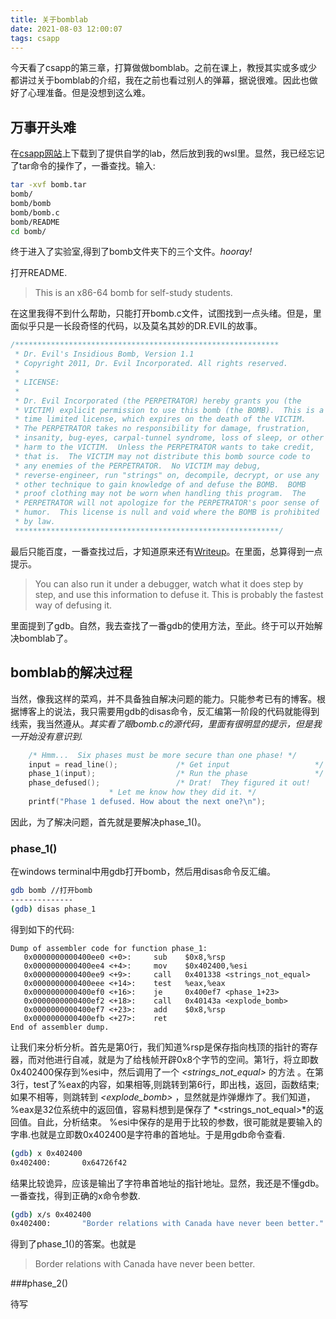 ```yaml
---
title: 关于bomblab
date: 2021-08-03 12:00:07
tags: csapp
---
```

今天看了csapp的第三章，打算做做bomblab。之前在课上，教授其实或多或少都讲过关于bomblab的介绍，我在之前也看过别人的弹幕，据说很难。因此也做好了心理准备。但是没想到这么难。

## 万事开头难

在[csapp网站](http://csapp.cs.cmu.edu/3e/labs.html)上下载到了提供自学的lab，然后放到我的wsl里。显然，我已经忘记了tar命令的操作了，一番查找。输入:

```bash
tar -xvf bomb.tar
bomb/
bomb/bomb
bomb/bomb.c
bomb/README
cd bomb/
```

终于进入了实验室,得到了bomb文件夹下的三个文件。*hooray!* 

打开README.

> This is an x86-64 bomb for self-study students.

在这里我得不到什么帮助，只能打开bomb.c文件，试图找到一点头绪。但是，里面似乎只是一长段奇怪的代码，以及莫名其妙的DR.EVIL的故事。

```c
/***********************************************************
 * Dr. Evil's Insidious Bomb, Version 1.1
 * Copyright 2011, Dr. Evil Incorporated. All rights reserved.
 *
 * LICENSE:
 *
 * Dr. Evil Incorporated (the PERPETRATOR) hereby grants you (the
 * VICTIM) explicit permission to use this bomb (the BOMB).  This is a
 * time limited license, which expires on the death of the VICTIM.
 * The PERPETRATOR takes no responsibility for damage, frustration,
 * insanity, bug-eyes, carpal-tunnel syndrome, loss of sleep, or other
 * harm to the VICTIM.  Unless the PERPETRATOR wants to take credit,
 * that is.  The VICTIM may not distribute this bomb source code to
 * any enemies of the PERPETRATOR.  No VICTIM may debug,
 * reverse-engineer, run "strings" on, decompile, decrypt, or use any
 * other technique to gain knowledge of and defuse the BOMB.  BOMB
 * proof clothing may not be worn when handling this program.  The
 * PERPETRATOR will not apologize for the PERPETRATOR's poor sense of
 * humor.  This license is null and void where the BOMB is prohibited
 * by law.
 ***********************************************************/
```

最后只能百度，一番查找过后，才知道原来还有[Writeup](http://csapp.cs.cmu.edu/3e/bomblab.pdf)。在里面，总算得到一点提示。

> You can also run it under a debugger, watch what it does step by step, and use this information to defuse it. This is probably the fastest way of defusing it.

里面提到了gdb。自然，我去查找了一番gdb的使用方法，至此。终于可以开始解决bomblab了。

## bomblab的解决过程

当然，像我这样的菜鸡，并不具备独自解决问题的能力。只能参考已有的博客。根据博客上的说法，我只需要用gdb的disas命令，反汇编第一阶段的代码就能得到线索，我当然遵从。*其实看了眼bomb.c的源代码，里面有很明显的提示，但是我一开始没有意识到.*

```c
    /* Hmm...  Six phases must be more secure than one phase! */
    input = read_line();             /* Get input                   */
    phase_1(input);                  /* Run the phase               */
    phase_defused();                 /* Drat!  They figured it out!
				      * Let me know how they did it. */
    printf("Phase 1 defused. How about the next one?\n");
```

因此，为了解决问题，首先就是要解决phase_1()。

### phase_1()

在windows terminal中用gdb打开bomb，然后用disas命令反汇编。

```bash
gdb bomb //打开bomb
--------------
(gdb) disas phase_1
```

得到如下的代码:

```assembly
Dump of assembler code for function phase_1:
   0x0000000000400ee0 <+0>:     sub    $0x8,%rsp
   0x0000000000400ee4 <+4>:     mov    $0x402400,%esi
   0x0000000000400ee9 <+9>:     call   0x401338 <strings_not_equal>
   0x0000000000400eee <+14>:    test   %eax,%eax
   0x0000000000400ef0 <+16>:    je     0x400ef7 <phase_1+23>
   0x0000000000400ef2 <+18>:    call   0x40143a <explode_bomb>
   0x0000000000400ef7 <+23>:    add    $0x8,%rsp
   0x0000000000400efb <+27>:    ret
End of assembler dump.
```
让我们来分析分析。首先是第0行，我们知道%rsp是保存指向栈顶的指针的寄存器，而对他进行自减，就是为了给栈帧开辟0x8个字节的空间。第1行，将立即数0x402400保存到%esi中，然后调用了一个 *<strings_not_equal>* 的方法 。在第3行，test了%eax的内容，如果相等,则跳转到第6行，即出栈，返回，函数结束;如果不相等，则跳转到 *<explode_bomb>* ，显然就是炸弹爆炸了。我们知道，%eax是32位系统中的返回值，容易料想到是保存了  *<strings_not_equal>*的返回值。自此，分析结束。
%esi中保存的是用于比较的参数，很可能就是要输入的字串.也就是立即数0x402400是字符串的首地址。于是用gdb命令查看.
```bash
(gdb) x 0x402400
0x402400:       0x64726f42
```
结果比较诡异，应该是输出了字符串首地址的指针地址。显然，我还是不懂gdb。一番查找，得到正确的x命令参数.
```bash
(gdb) x/s 0x402400
0x402400:       "Border relations with Canada have never been better."
```
得到了phase_1()的答案。也就是
>Border relations with Canada have never been better.

###phase_2()


待写